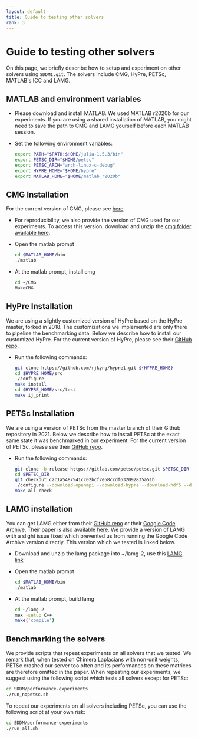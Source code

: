 ```yaml
---
layout: default
title: Guide to testing other solvers
rank: 3
---
```


# Guide to testing other solvers

On this page, we briefly describe how to setup and experiment on 
other solvers using `SDDM1.git`. The solvers include CMG, HyPre, PETSc,
MATLAB's ICC and LAMG.
## MATLAB and environment variables

- Please download and install MATLAB. We used MATLAB r2020b for 
  our experiments. If you are using a shared installation of MATLAB, you might 
  need to save the path to CMG and LAMG yourself before each MATLAB session.

- Set the following environment variables:

    ```bash
    export PATH="$PATH:$HOME/julia-1.5.3/bin"
    export PETSC_DIR="$HOME/petsc"
    export PETSC_ARCH="arch-linux-c-debug"
    export HYPRE_HOME="$HOME/hypre"
    export MATLAB_HOME="$HOME/matlab_r2020b"
    ```

## CMG Installation

For the current version of CMG, please see [here](https://web.njit.edu/~ikoutis/software/cmg.html).


- For reproducibility, we also provide the version of CMG used for our experiments. To access this version, download and unzip the [cmg folder available here](https://www.dropbox.com/sh/rhbuagrzjizd2co/AADO1VnYrOU6JXmM34HR_CgPa?dl=0).

- Open the matlab prompt

  ```bash
  cd $MATLAB_HOME/bin
  ./matlab
  ```

- At the matlab prompt, install cmg

  ```bash
  cd ~/CMG
  MakeCMG
  ```

## HyPre Installation

We are using a slightly customized version of HyPre based on the HyPre master, forked in 2018.
The customizations we implemented are only there to pipeline the 
benchmarking data. Below we describe how to install our customized HyPre.
For the current version of HyPre, please see their [GitHub repo](https://github.com/hypre-space/hypre).

<!-- Commands below might need updating if we switch to a new repo
with compressed git history -->

- Run the following commands:

    ```bash
    git clone https://github.com/rjkyng/hypre1.git ${HYPRE_HOME}
    cd $HYPRE_HOME/src
    ./configure
    make install
    cd $HYPRE_HOME/src/test
    make ij_print
    ```

<!-- - This installation requires access to the repository! -->

## PETSc Installation

We are using a version of PETSc from the master branch of their Github repository in 2021.
Below we describe how to install PETSc at the exact same state it was benchmarked in our experiment.
For the current version of PETSc, please see 
their [GitHub repo](https://github.com/petsc/petsc).

- Run the following commands:

    ```bash
    git clone -b release https://gitlab.com/petsc/petsc.git $PETSC_DIR
    cd $PETSC_DIR
    git checkout c2c1a5487541cc02bcf7e58ccdf632092835a51b
    ./configure --download-openmpi --download-hypre --download-hdf5 --download-f2cblaslapack --download-zlib
    make all check
    ```

## LAMG installation

You can get LAMG either from their 
[GitHub repo](https://github.com/orenlivne/lamg) or their
[Google Code Archive](https://code.google.com/archive/p/lamg/).
Their paper is also available [here](https://epubs.siam.org/doi/10.1137/110843563).
We provide a version of LAMG with a slight issue fixed which prevented us from running the Google Code Archive version directly. 
This version which we tested is linked below.

- Download and unzip the lamg package into ~/lamg-2, use this [LAMG link](https://www.dropbox.com/sh/5l6b38o2kforevt/AAAx4AbBXjC_OKPZlfrxMLFBa?dl=0)

- Open the matlab prompt

  ```bash
  cd $MATLAB_HOME/bin
  ./matlab
  ```

- At the matlab prompt, build lamg

  ```bash
  cd ~/lamg-2
  mex -setup C++
  make('compile')
  ```

## Benchmarking the solvers

We provide scripts that repeat experiments on all solvers that we tested. We remark that, when tested on Chimera Laplacians with non-unit weights, PETSc crashed our server too often and its performances on these matrices are therefore omitted in the paper. When repeating our experiments, we suggest using the following script which tests all solvers except for PETSc:

```bash
cd SDDM/performance-experiments
./run_nopetsc.sh
```

To repeat our experiments on all solvers including PETSc, you can use the following script at your own risk:

```bash
cd SDDM/performance-experiments
./run_all.sh
```